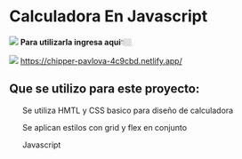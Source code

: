 <h1>Calculadora En Javascript</h1>
<img src="https://img.icons8.com/nolan/64/calculator--v1.png"/>
  <span><b>Para utilizarla ingresa aqui</b>👇🏼</span> 

   <span> <img src="https://img.icons8.com/color/24/000000/add-link.png"/> https://chipper-pavlova-4c9cbd.netlify.app/</span> 
<h2>Que se utilizo para este proyecto:</h2>
<ul>Se utiliza HMTL y CSS basico para diseño de calculadora</ul>
<ul>Se aplican estilos con grid y flex en conjunto</ul>
<ul>Javascript</ul>


